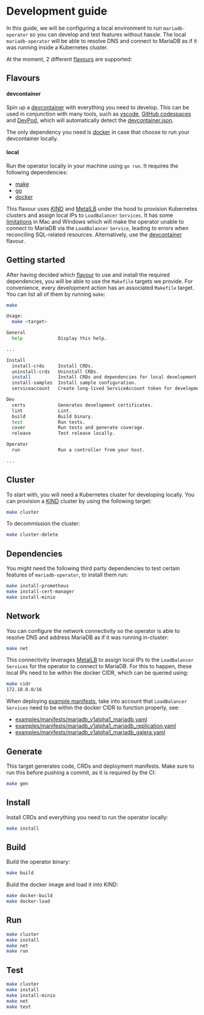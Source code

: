 # Development guide

In this guide, we will be configuring a local environment to run `mariadb-operator` so you can develop and test features without hassle. The local `mariadb-operator` will be able to resolve DNS and connect to MariaDB as if it was running inside a Kubernetes cluster. 

At the moment, 2 different [flavours](#flavours) are supported:

## Flavours

#### devcontainer

Spin up a [devcontainer](https://containers.dev/implementors/json_reference/) with everything you need to develop. This can be used in conjunction with many tools, such as [vscode](https://code.visualstudio.com/docs/devcontainers/containers), [GitHub codespaces](https://github.com/features/codespaces) and [DevPod](https://devpod.sh/), which will automatically detect the [devcontainer.json](../.devcontainer/devcontainer.json).

The only dependency you need is [docker](https://www.docker.com/) in case that choose to run your devcontainer locally.

#### local

Run the operator locally in your machine using `go run`. It requires the following dependencies:
- [make](https://www.gnu.org/software/make/manual/make.html)
- [go](https://go.dev/doc/install)
- [docker](https://www.docker.com/)

This flavour uses [KIND](https://kind.sigs.k8s.io/) and [MetalLB](https://metallb.universe.tf/) under the hood to provision Kubernetes clusters and assign local IPs to `LoadBalancer` `Services`. It has some [limitations](https://kind.sigs.k8s.io/docs/user/loadbalancer/) in Mac and Windows which will make the operator unable to connect to MariaDB via the `LoadBalancer` `Service`, leading to errors when reconciling SQL-related resources. Alternatively, use the [devcontainer](#devcontainer) flavour.

## Getting started

After having decided which [flavour](#flavours) to use and install the required dependencies, you will be able to use the `Makefile` targets we provide. For convenience, every development action has an associated `Makefile` target. You can list all of them by running `make`:
```bash
make

Usage:
  make <target>

General
  help             Display this help.

...

Install
  install-crds     Install CRDs.
  uninstall-crds   Uninstall CRDs.
  install          Install CRDs and dependencies for local development.
  install-samples  Install sample configuration.
  serviceaccount   Create long-lived ServiceAccount token for development.

Dev
  certs            Generates development certificates.
  lint             Lint.
  build            Build binary.
  test             Run tests.
  cover            Run tests and generate coverage.
  release          Test release locally.

Operator
  run              Run a controller from your host. 

...
```

## Cluster

To start with, you will need a Kubernetes cluster for developing locally. You can provision a [KIND](https://kind.sigs.k8s.io/) cluster by using the following target:
```bash
make cluster
```
To decommission the cluster:
```bash
make cluster-delete
```

## Dependencies

You might need the following third party dependencies to test certain features of `mariadb-operator`, to install them run:

```bash
make install-prometheus
make install-cert-manager
make install-minio
```

## Network

You can configure the network connectivity so the operator is able to resolve DNS and address MariaDB as if it was running in-cluster:
```bash
make net
```

This connectivity leverages [MetalLB](https://metallb.universe.tf/) to assign local IPs to the `LoadBalancer` `Services` for the operator to connect to MariaDB. For this to happen, these local IPs need to be within the docker CIDR, which can be queried using:
```bash
make cidr
172.18.0.0/16
```

When deploying [example manifests](../examples/manifests/), take into account that `LoadBalancer` `Services` need to be within the docker CIDR to function properly, see:
- [examples/manifests/mariadb_v1alpha1_mariadb.yaml](https://github.com/mariadb-operator/mariadb-operator/blob/6f79a8e9e73977c433fb2d5c39a4b7210349b46c/examples/manifests/mariadb_v1alpha1_mariadb.yaml#L95)
- [examples/manifests/mariadb_v1alpha1_mariadb_replication.yaml](https://github.com/mariadb-operator/mariadb-operator/blob/160b7cc937c031f6faf7c1f50fcae78053faf766/examples/manifests/mariadb_v1alpha1_mariadb_replication.yaml#L87)
- [examples/manifests/mariadb_v1alpha1_mariadb_galera.yaml](https://github.com/mariadb-operator/mariadb-operator/blob/6f79a8e9e73977c433fb2d5c39a4b7210349b46c/examples/manifests/mariadb_v1alpha1_mariadb_galera.yaml#L102)


## Generate

This target generates code, CRDs and deployment manifests. Make sure to run this before pushing a commit, as it is required by the CI:

```bash
make gen
```

## Install

Install CRDs and everything you need to run the operator locally:

```bash
make install
```

## Build

Build the operator binary:

```bash
make build
```

Build the docker image and load it into KIND:

```bash
make docker-build
make docker-load
```

## Run

```bash
make cluster
make install
make net
make run
```

## Test

```bash
make cluster
make install
make install-minio
make net
make test
```

